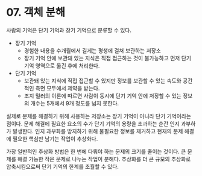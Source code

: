 # 07. 객체 분해
사람의 기억은 단기 기억과 장기 기억으로 분류할 수 있다.
* 장기 기억
  * 경험한 내용을 수개월에서 길게는 평생에 걸쳐 보관하는 저장소
  * 장기 기억 안에 보관돼 있는 지식은 직접 접근하는 것이 불가능하고 먼저 단기 기억 영역으로 옮긴 후에 처리한다.
* 단기 기억
  * 보관돼 있는 지식에 직접 접근할 수 있지만 정보를 보관할 수 있는 속도와 공간적인 측면 모두에서 제약을 받는다.
  * 조지 밀러의 이론에 따르면 사람이 동시에 단기 기억 안에 저장할 수 있는 정보의 개수는 5개에서 9개 정도를 넘지 못한다.

실제로 문제를 해결하기 위해 사용하는 저장소는 장기 기억이 아니라 단기 기억이라는 점이다. 문제 해결에 필요한 요소의 수가 단기 기억의 용량을 초과하는 순간 인지 과부하가 발생한다. 인지 과부화를 방지하기 위해 불필요한 정보를 제거하고 현재의 문제 해결에 필요한 핵심만 남기는 작업이 추상화다.

가장 일반적인 추상화 방법은 한 번에 다뤄야 하는 문제의 크기를 줄이는 것이다. 큰 문제를 해결 가능한 작은 문제로 나누는 작업이 분해다. 추상화를 더 큰 규모의 추상화로 압축시킴으로써 단기 기억의 한계를 초월할 수 있다.